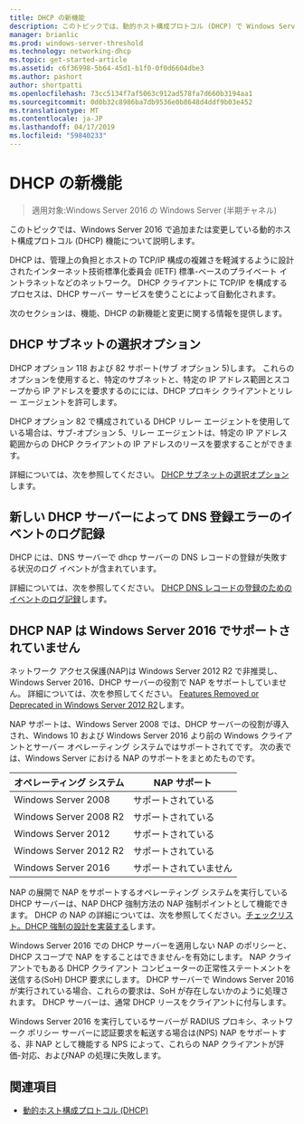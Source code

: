 ```yaml
---
title: DHCP の新機能
description: このトピックでは、動的ホスト構成プロトコル (DHCP) で Windows Server 2016 の新機能の概要を示します。
manager: brianlic
ms.prod: windows-server-threshold
ms.technology: networking-dhcp
ms.topic: get-started-article
ms.assetid: c6f36998-5b64-45d1-b1f0-0f0d6604dbe3
ms.author: pashort
author: shortpatti
ms.openlocfilehash: 73cc5134f7af5063c912ad578fa7d660b3194aa1
ms.sourcegitcommit: 0d0b32c8986ba7db9536e0b8648d4ddf9b03e452
ms.translationtype: MT
ms.contentlocale: ja-JP
ms.lasthandoff: 04/17/2019
ms.locfileid: "59840233"
---
```

# <a name="whats-new-in-dhcp"></a>DHCP の新機能

>適用対象:Windows Server 2016 の Windows Server (半期チャネル)

このトピックでは、Windows Server 2016 で追加または変更している動的ホスト構成プロトコル (DHCP) 機能について説明します。
  
DHCP は、管理上の負担とホストの TCP/IP 構成の複雑さを軽減するように設計されたインターネット技術標準化委員会 (IETF) 標準\-ベースのプライベート イントラネットなどのネットワーク。 DHCP クライアントに TCP/IP を構成するプロセスは、DHCP サーバー サービスを使うことによって自動化されます。

次のセクションは、機能、DHCP の新機能と変更に関する情報を提供します。

## <a name="dhcp-subnet-selection-options"></a>DHCP サブネットの選択オプション

DHCP オプション 118 および 82 サポート\(サブ オプション 5\)します。 これらのオプションを使用すると、特定のサブネットと、特定の IP アドレス範囲とスコープから IP アドレスを要求するのにには、DHCP プロキシ クライアントとリレー エージェントを許可します。


DHCP オプション 82 で構成されている DHCP リレー エージェントを使用している場合は、サブ\-オプション 5、リレー エージェントは、特定の IP アドレス範囲からの DHCP クライアントの IP アドレスのリースを要求することができます。

詳細については、次を参照してください。 [DHCP サブネットの選択オプション](dhcp-subnet-options.md)します。

## <a name="new-logging-events-for-dns-registration-failures-by-the-dhcp-server"></a>新しい DHCP サーバーによって DNS 登録エラーのイベントのログ記録

DHCP には、DNS サーバーで dhcp サーバーの DNS レコードの登録が失敗する状況のログ イベントが含まれています。

詳細については、次を参照してください。 [DHCP DNS レコードの登録のためのイベントのログ記録](dhcp-dns-events.md)します。

## <a name="dhcp-nap-is-not-supported-in-windows-server-2016"></a>DHCP NAP は Windows Server 2016 でサポートされていません

ネットワーク アクセス保護\(NAP\)は Windows Server 2012 R2 で非推奨し、Windows Server 2016、DHCP サーバーの役割で NAP をサポートしていません。 詳細については、次を参照してください。 [Features Removed or Deprecated in Windows Server 2012 R2](https://technet.microsoft.com/library/dn303411.aspx)します。  
  
NAP サポートは、Windows Server 2008 では、DHCP サーバーの役割が導入され、Windows 10 および Windows Server 2016 より前の Windows クライアントとサーバー オペレーティング システムではサポートされてです。 次の表では、Windows Server における NAP のサポートをまとめたものです。  
  
|オペレーティング システム|NAP サポート|  
|--------------------|---------------|  
| Windows Server 2008 |サポートされている|  
| Windows Server 2008 R2 |サポートされている|  
| Windows Server 2012 |サポートされている|  
| Windows Server 2012 R2 |サポートされている|  
| Windows Server 2016|サポートされていません|  
  
NAP の展開で NAP をサポートするオペレーティング システムを実行している DHCP サーバーは、NAP DHCP 強制方法の NAP 強制ポイントとして機能できます。 DHCP の NAP の詳細については、次を参照してください。[チェックリスト。DHCP 強制の設計を実装する](https://technet.microsoft.com/library/dd314186.aspx)します。  
  
Windows Server 2016 での DHCP サーバーを適用しない NAP のポリシーと、DHCP スコープで NAP をすることはできません\-を有効にします。 NAP クライアントでもある DHCP クライアント コンピューターの正常性ステートメントを送信する\(SoH\) DHCP 要求にします。 DHCP サーバーで Windows Server 2016 が実行されている場合、これらの要求は、SoH が存在しないかのように処理されます。 DHCP サーバーは、通常 DHCP リースをクライアントに付与します。 

Windows Server 2016 を実行しているサーバーが RADIUS プロキシ、ネットワーク ポリシー サーバーに認証要求を転送する場合は\(NPS\) NAP をサポートする、非 NAP として機能する NPS によって、これらの NAP クライアントが評価\-対応、およびNAP の処理に失敗します。
  
## <a name="see-also"></a>関連項目  
  
-   [動的ホスト構成プロトコル (DHCP)](Dynamic-Host-Configuration-Protocol--DHCP-.md)  
  

